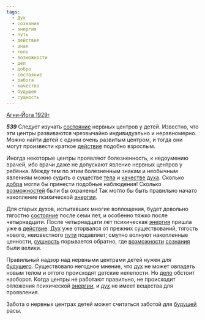 ```yaml
---
tags:
  - Дух
  - сознание
  - энергия
  - путь
  - действие
  - знак
  - тело
  - возможности
  - дел
  - добро
  - состояние
  - работа
  - качество
  - будущее
  - сущность
---
```


[Агни-Йога 1929г](https://127.0.0.1:4002/agni/1929)

___539___
Следует изучать [состояние](../../../tags/#состояние) нервных центров у детей. Известно, что эти центры развиваются чрезвычайно индивидуально и неравномерно. Можно найти детей с одним очень развитым центром, и тогда они могут произвести краткое [действие](../../../tags/#действие) подобно взрослым.   

Иногда некоторые центры проявляют болезненность, к недоумению врачей, ибо врачи даже не допускают явление нервных центров у ребёнка. Между тем по этим болезненным знакам и необычным явлениям можно судить о существе [тела](../../../tags/#[тело](../../../tags/#тело)) и [качестве](../../../tags/#качество) [духа](../../../tags/#[Дух](../../../tags/#Дух)). Сколько [добра](../../../tags/#добро) могли бы принести подобные наблюдения! Сколько [возможностей](../../../tags/#[возможности](../../../tags/#возможности)) были бы охранены! Так могло бы быть правильно начато накопление психической [энергии](../../../tags/#[энергия](../../../tags/#энергия)).   

Для старых духов, испытавших многие воплощения, будет довольно тягостно [состояние](../../../tags/#состояние) после семи лет, и особенно тяжко после четырнадцати. После четырнадцати лет психическая [энергия](../../../tags/#энергия) пришла уже в [действие](../../../tags/#действие). [Дух](../../../tags/#Дух) уже оторвался от прежних существований, тягость нового, неизвестного [пути](../../../tags/#путь) подавляет; смутно волнуют накопленные ценности, [сущность](../../../tags/#сущность) порывается обратно, где [возможности](../../../tags/#возможности) [сознания](../../../tags/#сознание) были велики.   

Правильный надзор над нервными центрами детей нужен для [будущего](../../../tags/#будущее). Существовало негодное мнение, что [дух](../../../tags/#[Дух](../../../tags/#Дух)) не может овладеть новым телом и оттого происходят детские нелепости. Но [дело](../../../tags/#дел) обстоит наоборот. Когда центры не работают правильно, не происходит отложения психической [энергии](../../../tags/#[энергия](../../../tags/#энергия)), и [дух](../../../tags/#[Дух](../../../tags/#Дух)) не имеет вещества для проявления.   

Забота о нервных центрах детей может считаться заботой для [будущей](../../../tags/#будущее) расы.